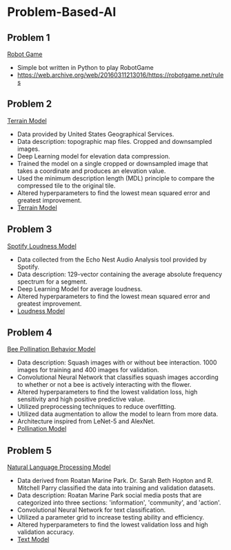 # Problem-Based-AI

## Problem 1 
  [Robot Game](https://github.com/sydneymagee/Problem-Based-AI/tree/master/Problem1)  
  * Simple bot written in Python to play RobotGame
  * https://web.archive.org/web/20160311213016/https://robotgame.net/rules
## Problem 2
  [Terrain Model](https://github.com/sydneymagee/Problem-Based-AI/tree/master/Problem2)
  * Data provided by United States Geographical Services.
  * Data description: topographic map files. Cropped and downsampled images.
  * Deep Learning model for elevation data compression.
  * Trained the model on a single cropped or downsampled image that takes a coordinate and produces an elevation value.
  * Used the minimum description length (MDL) principle to compare the compressed tile to the original tile.
  * Altered hyperparameters to find the lowest mean squared error and greatest improvement.
  * [Terrain Model](https://github.com/sydneymagee/Problem-Based-AI/blob/master/Problem2/Terrain/model.py)
## Problem 3
  [Spotify Loudness Model](https://github.com/sydneymagee/Problem-Based-AI/tree/master/Problem3)
  * Data collected from the Echo Nest Audio Analysis tool provided by Spotify.
  * Data description: 129-vector containing the average absolute frequency spectrum for a segment.
  * Deep Learning Model for average loudness.
  * Altered hyperparameters to find the lowest mean squared error and greatest improvement.
  * [Loudness Model](https://github.com/sydneymagee/Problem-Based-AI/blob/master/Problem3/model0.py)
## Problem 4
  [Bee Pollination Behavior Model](https://github.com/sydneymagee/Problem-Based-AI/tree/master/Problem4)
  * Data description: Squash images with or without bee interaction. 1000 images for training and 400 images for validation.
  * Convolutional Neural Network that classifies squash images according to whether or not a bee is actively interacting with the flower.
  * Altered hyperparameters to find the lowest validation loss, high sensitivity and high positive predictive value.
  * Utilized preprocessing techniques to reduce overfitting.
  * Utilized data augmentation to allow the model to learn from more data.
  * Architecture inspired from LeNet-5 and AlexNet.
  * [Pollination Model](https://github.com/sydneymagee/Problem-Based-AI/blob/master/Problem4/squash1.py)
## Problem 5
  [Natural Language Processing Model](https://github.com/sydneymagee/Problem-Based-AI/tree/master/Problem5)
  * Data derived from Roatan Marine Park. Dr. Sarah Beth Hopton and R. Mitchell Parry classified the data into training and validation datasets.
  * Data description: Roatan Marine Park social media posts that are categorized into three sections: 'information', 'community', and 'action'.
  * Convolutional Neural Network for text classification.
  * Utilized a parameter grid to increase testing ability and efficiency.
  * Altered hyperparameters to find the lowest validation loss and high validation accuracy.
  * [Text Model](https://github.com/sydneymagee/Problem-Based-AI/blob/master/Problem5/roatan_sjm.py)
